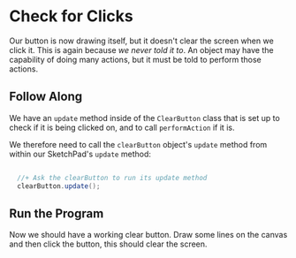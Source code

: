 # Check for Clicks

Our button is now drawing itself, but it doesn't clear the screen when we click it. This is again because *we never told it to*. An object may have the capability of doing many actions, but it must be told to perform those actions.

## Follow Along

We have an `update` method inside of the `ClearButton` class that is set up to check if it is being clicked on, and to call `performAction` if it is.

We therefore need to call the `clearButton` object's `update` method from within our SketchPad's `update` method:

```java

  //+ Ask the clearButton to run its update method
  clearButton.update();

```

## Run the Program

Now we should have a working clear button. Draw some lines on the canvas and then click the button, this should clear the screen.
